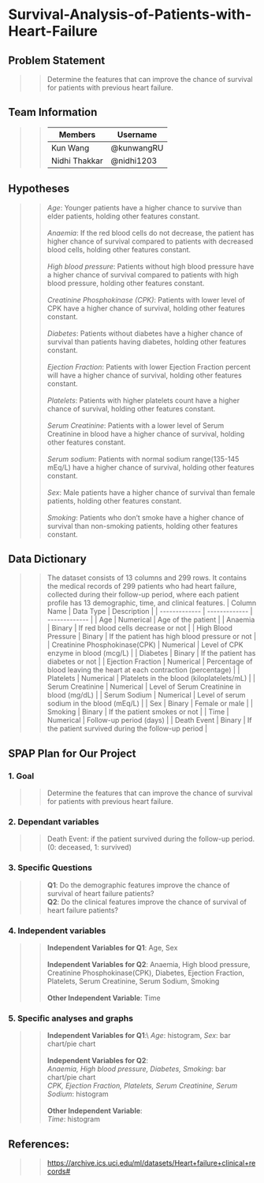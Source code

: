 # Survival-Analysis-of-Patients-with-Heart-Failure
## Problem Statement
>> Determine the features that can improve the chance of survival for patients with previous heart failure.
## Team Information
>> | Members  | Username |
>> | ------------- | ------------- |
>> |  Kun Wang |  @kunwangRU |
>> | Nidhi Thakkar  | @nidhi1203  |
## Hypotheses
>> _Age_: Younger patients have a higher chance to survive than elder patients, holding other features constant.\
>> \
>> _Anaemia_: If the red blood cells do not decrease, the patient has higher chance of survival compared to patients with decreased blood cells, holding other features constant.\
>> \
>> _High blood pressure_: Patients without high blood pressure have a higher chance of survival compared to patients with high blood pressure, holding other features constant.\
>> \
>> _Creatinine Phosphokinase (CPK)_: Patients with lower level of CPK have a higher chance of survival, holding other features constant.\
>> \
>> _Diabetes_: Patients without diabetes have a higher chance of survival than patients having diabetes, holding other features constant.\
>> \
>> _Ejection Fraction_: Patients with lower Ejection Fraction percent will have a higher chance of survival, holding other features constant. \
>> \
>> _Platelets_: Patients with higher platelets count have a higher chance of survival, holding other features constant.\
>> \
>> _Serum Creatinine_: Patients with a lower level of Serum Creatinine in blood have a higher chance of survival, holding other features constant.\
>> \
>> _Serum sodium_: Patients with normal sodium range(135-145 mEq/L) have a higher chance of survival, holding other features constant.\
>> \
>> _Sex_: Male patients have a higher chance of survival than female patients, holding other features constant.\
>> \
>> _Smoking_: Patients who don’t smoke have a higher chance of survival than non-smoking patients, holding other features constant.
## Data Dictionary
>> The dataset consists of 13 columns and 299 rows. It contains the medical records of 299 patients who had heart failure, collected during their follow-up period, where each patient profile has 13 demographic, time, and clinical features.
>> | Column Name  | Data Type |  Description  |
>> | ------------- | ------------- | ------------- |
>> | Age | Numerical |  Age of the patient  |
>> | Anaemia  | Binary |  If red blood cells decrease or not  |
>> | High Blood Pressure  | Binary |  If the patient has high blood pressure or not  |
>> | Creatinine Phosphokinase(CPK)  | Numerical |  Level of CPK enzyme in blood (mcg/L)  |
>> | Diabetes | Binary |  If the patient has diabetes or not  |
>> | Ejection Fraction  | Numerical |  Percentage of blood leaving the heart at each contraction (percentage)  |
>> | Platelets  | Numerical |  Platelets in the blood (kiloplatelets/mL)  |
>> | Serum Creatinine  | Numerical |  Level of Serum Creatinine in blood (mg/dL)  |
>> | Serum Sodium  | Numerical |  Level of serum sodium in the blood (mEq/L)  |
>> | Sex  | Binary |  Female or male  |
>> | Smoking  | Binary |  If the patient smokes or not  |
>> | Time  | Numerical |  Follow-up period (days)  |
>> | Death Event  | Binary |  If the patient survived during the follow-up period  |
## SPAP Plan for Our Project
### 1. Goal
>> Determine the features that can improve the chance of survival for patients with previous heart failure.
### 2. Dependant variables
>> Death Event: if the patient survived during the follow-up period. (0: deceased, 1: survived)
### 3. Specific Questions
>> **Q1**: Do the demographic features improve the chance of survival of heart failure patients?\
>> **Q2**: Do the clinical features improve the chance of survival of heart failure patients?
### 4. Independent variables
>> **Independent Variables for Q1**: Age, Sex\
>> \
>> **Independent Variables for Q2**: Anaemia, High blood pressure, Creatinine Phosphokinase(CPK), Diabetes, Ejection Fraction, Platelets, Serum Creatinine, Serum Sodium, Smoking\
>> \
>> **Other Independent Variable**: Time
### 5. Specific analyses and graphs
>> **Independent Variables for Q1**:\ 
>> _Age_: histogram, _Sex_: bar chart/pie chart\
>> \
>> **Independent Variables for Q2**: \
>> _Anaemia, High blood pressure, Diabetes, Smoking_: bar chart/pie chart\
>> _CPK, Ejection Fraction, Platelets, Serum Creatinine, Serum Sodium_: histogram\
>> \
>> **Other Independent Variable**: \
>> _Time_: histogram
## References:
>> https://archive.ics.uci.edu/ml/datasets/Heart+failure+clinical+records#
